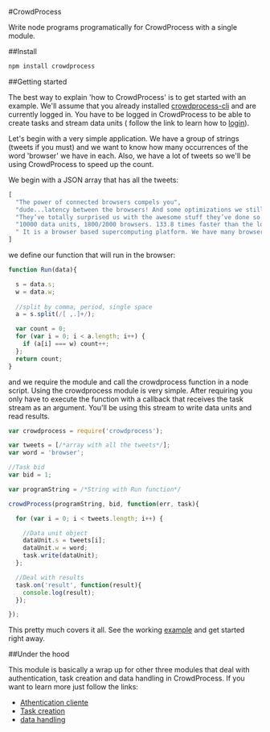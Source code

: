 #CrowdProcess 

Write node programs programatically for CrowdProcess with a single module.

##Install 

```javascript
npm install crowdprocess
```

##Getting started

The best way to explain 'how to CrowdProcess' is to get started with an example.
We'll assume that you already installed [crowdprocess-cli](https://github.com/CrowdProcess/crp-cli) and are currently logged in. 
You have to be logged in CrowdProcess to be able to create tasks and stream data units ( follow the link to learn how to [login](https://github.com/CrowdProcess/crp-cli#login)).

Let's begin with a very simple application. We have a group of strings (tweets if you must) and we want to 
know how many  occurrences of the word 'browser' we have in each. Also, we have a lot of tweets so we'll be using 
CrowdProcess to speed up the count. 

We begin with a JSON array that has all the tweets:

```javascript
[
  "The power of connected browsers compels you",
  "dude...latency between the browsers! And some optimizations we still need to do lol",
  "They’ve totally surprised us with the awesome stuff they’ve done so far!",
  "10000 data units, 1800/2000 browsers. 133.8 times faster than the local machine.",
  " It is a browser based supercomputing platform. We have many browsers"
]
```

we define our function that will run in the browser:

```javascript
function Run(data){

  s = data.s;
  w = data.w;
  
  //split by comma, period, single space
  a = s.split(/[ ,.]+/);

  var count = 0;
  for (var i = 0; i < a.length; i++) {
    if (a[i] === w) count++;
  };
  return count;
}
```


and we require the module and call the crowdprocess function in a node script. Using the crowdprocess module is very simple. After requiring you only have to execute the function with a callback 
that receives the task stream as an argument. You'll be using this stream to write data units and read results.

```javascript
var crowdprocess = require('crowdprocess');

var tweets = [/*array with all the tweets*/];
var word = 'browser';

//Task bid
var bid = 1;

var programString = /*String with Run function*/

crowdProcess(programString, bid, function(err, task){

  for (var i = 0; i < tweets.length; i++) {

    //Data unit object
    dataUnit.s = tweets[i];
    dataUnit.w = word;
    task.write(dataUnit);
  }; 

  //Deal with results
  task.on('result', function(result){
    console.log(result);
  });

});
```

This pretty much covers it all. See the working [example]() and get started right away.

##Under the hood

This module is basically a wrap up for other three modules that deal with authentication, task creation and 
data handling in CrowdProcess. If you want to learn more just follow the links:
* [Athentication cliente](https://github.com/CrowdProcess/crp-auth-client)
* [Task creation](https://github.com/CrowdProcess/crp-task-client) 
* [data handling](https://github.com/CrowdProcess/crp-task-producer-client)